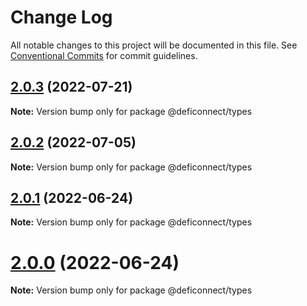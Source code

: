 # Change Log

All notable changes to this project will be documented in this file.
See [Conventional Commits](https://conventionalcommits.org) for commit guidelines.

## [2.0.3](https://github.com/crypto-com/defi-connector/compare/v2.0.2...v2.0.3) (2022-07-21)

**Note:** Version bump only for package @deficonnect/types





## [2.0.2](https://github.com/crypto-com/defi-connector/compare/v2.0.1...v2.0.2) (2022-07-05)

**Note:** Version bump only for package @deficonnect/types






## [2.0.1](https://github.com/crypto-com/defi-connector/compare/v1.1.14...v2.0.1) (2022-06-24)

**Note:** Version bump only for package @deficonnect/types





# [2.0.0](https://github.com/crypto-com/defi-connector/compare/v1.1.14...v2.0.0) (2022-06-24)

**Note:** Version bump only for package @deficonnect/types
